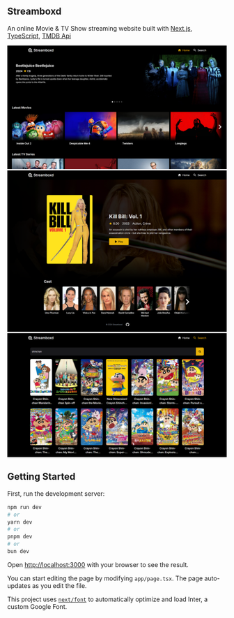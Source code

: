 ## Streamboxd

An online Movie & TV Show streaming website built with [Next.js](https://nextjs.org), [TypeScript](https://www.typescriptlang.org/), [TMDB Api](https://developer.themoviedb.org/reference/intro/getting-started)

![Screenshot 1](public/docs/s1.png)
![Screenshot 1](public/docs/s2.png)
![Screenshot 1](public/docs/s3.png)

## Getting Started

First, run the development server:

```bash
npm run dev
# or
yarn dev
# or
pnpm dev
# or
bun dev
```

Open [http://localhost:3000](http://localhost:3000) with your browser to see the result.

You can start editing the page by modifying `app/page.tsx`. The page auto-updates as you edit the file.

This project uses [`next/font`](https://nextjs.org/docs/basic-features/font-optimization) to automatically optimize and load Inter, a custom Google Font.
